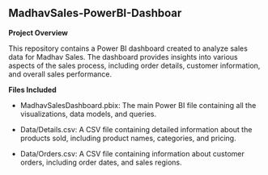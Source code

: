 ## MadhavSales-PowerBI-Dashboar

__Project Overview__

This repository contains a Power BI dashboard created to analyze sales data for Madhav Sales. The dashboard provides insights into various aspects of the sales process, including order details, customer information, and overall sales performance.

__Files Included__

- MadhavSalesDashboard.pbix: The main Power BI file containing all the visualizations, data models, and queries.

- Data/Details.csv: A CSV file containing detailed information about the products sold, including product names, categories, and pricing.

- Data/Orders.csv: A CSV file containing information about customer orders, including order dates, and sales regions.
